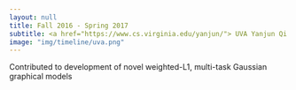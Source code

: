 ```yaml
---
layout: null
title: Fall 2016 - Spring 2017
subtitle: <a href="https://www.cs.virginia.edu/yanjun/"> UVA Yanjun Qi Research Lab</a>
image: "img/timeline/uva.png"
---
```

Contributed to development of novel weighted-L1, multi-task Gaussian graphical models<a href="https://arxiv.org/abs/1709.04090"><i class="fa fa-file fa-fw"></i></a>